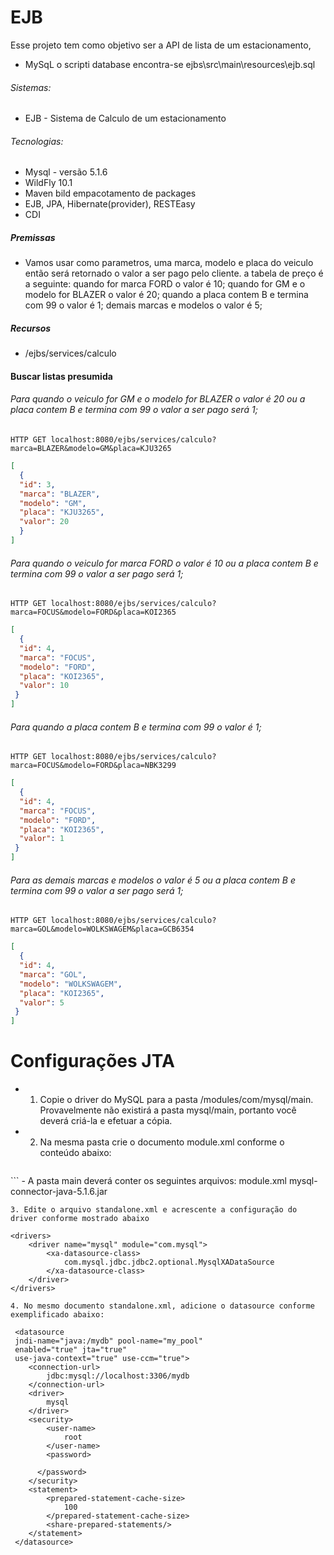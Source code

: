 # EJB	


Esse projeto tem como objetivo ser a API de lista de um estacionamento, 

- MySqL o scripti database encontra-se ejbs\src\main\resources\ejb.sql


###### Sistemas:
- EJB - Sistema de Calculo de um estacionamento

###### Tecnologias:
- Mysql - versão 5.1.6
- WildFly 10.1
- Maven bild empacotamento de packages
- EJB, JPA, Hibernate(provider), RESTEasy
- CDI 

##### Premissas
- Vamos usar como parametros, uma marca, modelo e placa do veiculo então será
  retornado o valor a ser pago pelo cliente.
  a tabela de preço é a seguinte:
  quando for marca FORD o valor é 10;
  quando for GM e o modelo for BLAZER o valor é 20;
  quando a placa contem B e termina com 99 o valor é 1;
  demais marcas e modelos o valor é 5;

##### Recursos

 - /ejbs/services/calculo

#### Buscar listas presumida

###### Para quando o veiculo for GM e o modelo for BLAZER o valor é 20 ou a placa contem B e termina com 99 o valor a ser pago será 1;
```shell
HTTP GET localhost:8080/ejbs/services/calculo?marca=BLAZER&modelo=GM&placa=KJU3265
```
```json
[
  {
  "id": 3,
  "marca": "BLAZER",
  "modelo": "GM",
  "placa": "KJU3265",
  "valor": 20
  }
]
```

###### Para quando o veiculo for marca FORD o valor é 10 ou a placa contem B e termina com 99 o valor a ser pago será 1;
```shell
HTTP GET localhost:8080/ejbs/services/calculo?marca=FOCUS&modelo=FORD&placa=KOI2365
```
```json
[
  {
  "id": 4,
  "marca": "FOCUS",
  "modelo": "FORD",
  "placa": "KOI2365",
  "valor": 10
 }
]
```

###### Para quando a placa contem B e termina com 99 o valor é 1;
```shell
HTTP GET localhost:8080/ejbs/services/calculo?marca=FOCUS&modelo=FORD&placa=NBK3299
```
```json
[
  {
  "id": 4,
  "marca": "FOCUS",
  "modelo": "FORD",
  "placa": "KOI2365",
  "valor": 1
 }
]
```

###### Para as demais marcas e modelos o valor é 5 ou a placa contem B e termina com 99 o valor a ser pago será 1;
```shell
HTTP GET localhost:8080/ejbs/services/calculo?marca=GOL&modelo=WOLKSWAGEM&placa=GCB6354
```
```json
[
  {
  "id": 4,
  "marca": "GOL",
  "modelo": "WOLKSWAGEM",
  "placa": "KOI2365",
  "valor": 5
 }
]
```


# Configurações JTA 
- 1. Copie o driver do MySQL para a pasta <JBOSS-HOME>/modules/com/mysql/main. Provavelmente não existirá a pasta mysql/main, portanto você deverá criá-la e efetuar a cópia.
- 2. Na mesma pasta crie o documento module.xml conforme o conteúdo abaixo:
```
```
<?xml version="1.0" encoding="UTF-8"?>

<module xmlns="urn:jboss:module:1.0" name="com.mysql">
  <resources>
    <resource-root path="mysql-connector-java-5.1.6.jar"/>
  </resources>
  <dependencies>
    <module name="javax.api"/>
  </dependencies>
</module>
```
- A pasta main deverá conter os seguintes arquivos:
module.xml
mysql-connector-java-5.1.6.jar

```
3. Edite o arquivo standalone.xml e acrescente a configuração do driver conforme mostrado abaixo
```
```
<drivers>
    <driver name="mysql" module="com.mysql">
        <xa-datasource-class>
            com.mysql.jdbc.jdbc2.optional.MysqlXADataSource
        </xa-datasource-class>
    </driver> 
</drivers>
```

```
4. No mesmo documento standalone.xml, adicione o datasource conforme exemplificado abaixo:
```
```
 <datasource
 jndi-name="java:/mydb" pool-name="my_pool"
 enabled="true" jta="true"
 use-java-context="true" use-ccm="true">
    <connection-url>
        jdbc:mysql://localhost:3306/mydb
    </connection-url>
    <driver>
        mysql
    </driver>
    <security>
        <user-name>
            root
        </user-name>
        <password>

      </password>
    </security>
    <statement>
        <prepared-statement-cache-size>
            100
        </prepared-statement-cache-size>
        <share-prepared-statements/>
    </statement>
 </datasource>
```